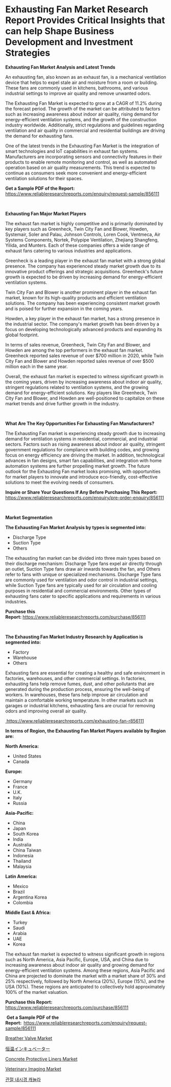 <p><h1>Exhausting Fan Market Research Report Provides Critical Insights that can help Shape Business Development and Investment Strategies</h1></p><p><strong>Exhausting Fan Market Analysis and Latest Trends</strong></p>
<p><p>An exhausting fan, also known as an exhaust fan, is a mechanical ventilation device that helps to expel stale air and moisture from a room or building. These fans are commonly used in kitchens, bathrooms, and various industrial settings to improve air quality and remove unwanted odors.</p><p>The Exhausting Fan Market is expected to grow at a CAGR of 11.2% during the forecast period. The growth of the market can be attributed to factors such as increasing awareness about indoor air quality, rising demand for energy-efficient ventilation systems, and the growth of the construction industry worldwide. Additionally, strict regulations and guidelines regarding ventilation and air quality in commercial and residential buildings are driving the demand for exhausting fans.</p><p>One of the latest trends in the Exhausting Fan Market is the integration of smart technologies and IoT capabilities in exhaust fan systems. Manufacturers are incorporating sensors and connectivity features in their products to enable remote monitoring and control, as well as automated operation based on air quality measurements. This trend is expected to continue as consumers seek more convenient and energy-efficient ventilation solutions for their spaces.</p></p>
<p><strong>Get a Sample PDF of the Report:&nbsp;</strong> <a href="https://www.reliableresearchreports.com/enquiry/request-sample/856111">https://www.reliableresearchreports.com/enquiry/request-sample/856111</a></p>
<p>&nbsp;</p>
<p><strong>Exhausting Fan Major Market Players</strong></p>
<p><p>The exhaust fan market is highly competitive and is primarily dominated by key players such as Greenheck, Twin City Fan and Blower, Howden, Systemair, Soler and Palau, Johnson Controls, Loren Cook, Ventmeca, Air Systems Components, Nortek, Polypipe Ventilation, Zhejiang Shangfeng, Yilida, and Munters. Each of these companies offers a wide range of exhaust fans catering to various industries and applications.</p><p>Greenheck is a leading player in the exhaust fan market with a strong global presence. The company has experienced steady market growth due to its innovative product offerings and strategic acquisitions. Greenheck's future growth is expected to be driven by increasing demand for energy-efficient ventilation systems.</p><p>Twin City Fan and Blower is another prominent player in the exhaust fan market, known for its high-quality products and efficient ventilation solutions. The company has been experiencing consistent market growth and is poised for further expansion in the coming years.</p><p>Howden, a key player in the exhaust fan market, has a strong presence in the industrial sector. The company's market growth has been driven by a focus on developing technologically advanced products and expanding its global footprint.</p><p>In terms of sales revenue, Greenheck, Twin City Fan and Blower, and Howden are among the top performers in the exhaust fan market. Greenheck reported sales revenue of over $700 million in 2020, while Twin City Fan and Blower and Howden reported sales revenue of over $500 million each in the same year.</p><p>Overall, the exhaust fan market is expected to witness significant growth in the coming years, driven by increasing awareness about indoor air quality, stringent regulations related to ventilation systems, and the growing demand for energy-efficient solutions. Key players like Greenheck, Twin City Fan and Blower, and Howden are well-positioned to capitalize on these market trends and drive further growth in the industry.</p></p>
<p>&nbsp;</p>
<p><strong>What Are The Key Opportunities For Exhausting Fan Manufacturers?</strong></p>
<p><p>The Exhausting Fan market is experiencing steady growth due to increasing demand for ventilation systems in residential, commercial, and industrial sectors. Factors such as rising awareness about indoor air quality, stringent government regulations for compliance with building codes, and growing focus on energy efficiency are driving the market. In addition, technological advances in fan designs, smart fan capabilities, and integration with home automation systems are further propelling market growth. The future outlook for the Exhausting Fan market looks promising, with opportunities for market players to innovate and introduce eco-friendly, cost-effective solutions to meet the evolving needs of consumers.</p></p>
<p><strong>Inquire or Share Your Questions If Any Before Purchasing This Report:</strong> <a href="https://www.reliableresearchreports.com/enquiry/pre-order-enquiry/856111">https://www.reliableresearchreports.com/enquiry/pre-order-enquiry/856111</a></p>
<p>&nbsp;</p>
<p><strong>Market Segmentation</strong></p>
<p><strong>The Exhausting Fan Market Analysis by types is segmented into:</strong></p>
<p><ul><li>Discharge Type</li><li>Suction Type</li><li>Others</li></ul></p>
<p><p>The exhausting fan market can be divided into three main types based on their discharge mechanism: Discharge Type fans expel air directly through an outlet, Suction Type fans draw air inwards towards the fan, and Others refer to fans with unique or specialized mechanisms. Discharge Type fans are commonly used for ventilation and odor control in industrial settings, while Suction Type fans are typically used for air circulation and cooling purposes in residential and commercial environments. Other types of exhausting fans cater to specific applications and requirements in various industries.</p></p>
<p><strong>Purchase this Report:&nbsp;</strong><a href="https://www.reliableresearchreports.com/purchase/856111">https://www.reliableresearchreports.com/purchase/856111</a></p>
<p>&nbsp;</p>
<p><strong>The Exhausting Fan Market Industry Research by Application is segmented into:</strong></p>
<p><ul><li>Factory</li><li>Warehouse</li><li>Others</li></ul></p>
<p><p>Exhausting fans are essential for creating a healthy and safe environment in factories, warehouses, and other commercial settings. In factories, exhausting fans help remove fumes, dust, and other pollutants that are generated during the production process, ensuring the well-being of workers. In warehouses, these fans help improve air circulation and maintain a comfortable working temperature. In other markets such as garages or industrial kitchens, exhausting fans are crucial for removing odors and improving overall air quality.</p></p>
<p><a href="https://www.reliableresearchreports.com/exhausting-fan-r856111">&nbsp;https://www.reliableresearchreports.com/exhausting-fan-r856111</a></p>
<p><strong>In terms of Region, the Exhausting Fan Market Players available by Region are:</strong></p>
<p>
    <p> <strong> North America: </strong>
        <ul>
            <li>United States</li>
            <li>Canada</li>
        </ul>
        </p> 
    <p> <strong> Europe: </strong>
        <ul>
            <li>Germany</li>
            <li>France</li>
            <li>U.K.</li>
            <li>Italy</li>
            <li>Russia</li>
        </ul>
        </p> 
    <p> <strong> Asia-Pacific: </strong>
        <ul>
            <li>China</li>
            <li>Japan</li>
            <li>South Korea</li>
            <li>India</li>
            <li>Australia</li>
            <li>China Taiwan</li>
            <li>Indonesia</li>
            <li>Thailand</li>
            <li>Malaysia</li>
        </ul>
        </p> 
    <p> <strong> Latin America: </strong>
        <ul>
            <li>Mexico</li>
            <li>Brazil</li>
            <li>Argentina Korea</li>
            <li>Colombia</li>
        </ul>
        </p> 
    <p> <strong> Middle East & Africa: </strong>
        <ul>
            <li>Turkey</li>
            <li>Saudi</li>
            <li>Arabia</li>
            <li>UAE</li>
            <li>Korea</li>
        </ul>
    </p>
    </p>
<p><p>The exhaust fan market is expected to witness significant growth in regions such as North America, Asia Pacific, Europe, USA, and China due to increasing awareness about indoor air quality and growing demand for energy-efficient ventilation systems. Among these regions, Asia Pacific and China are projected to dominate the market with a market share of 30% and 25% respectively, followed by North America (20%), Europe (15%), and the USA (10%). These regions are anticipated to collectively hold approximately 100% of the market valuation.</p></p>
<p><strong>Purchase this Report: </strong><a href="https://www.reliableresearchreports.com/purchase/856111">https://www.reliableresearchreports.com/purchase/856111</a></p>
<p>&nbsp;<strong>Get a Sample PDF of the Report:&nbsp;&nbsp;</strong><a href="https://www.reliableresearchreports.com/enquiry/request-sample/856111">https://www.reliableresearchreports.com/enquiry/request-sample/856111</a></p>
<p><strong></strong></p>
<p><p><a href="https://github.com/mabutironaldo/Market-Research-Report-List-4/blob/main/breather-valve-market.md">Breather Valve Market</a></p><p><a href="https://github.com/dadanedu33/Market-Research-Report-List-1/blob/main/174608327782.md">恒温インキュベーター</a></p><p><a href="https://issuu.com/reportprime-2/docs/concrete-protective-liners-market-size-2030.pptx">Concrete Protective Liners Market</a></p><p><a href="https://www.linkedin.com/pulse/veterinary-imaging-market-trends-analysis-forecasted-period-ezose?trackingId=5IrmP3YCPIh21iZwCSY%2FQw%3D%3D">Veterinary Imaging Market</a></p><p><a href="https://medium.com/@danykakilback/%EA%B4%80%EC%A0%88%EA%B2%BD-%EB%82%B4%EC%8B%9C%EA%B2%BD-%EC%B9%B4%EB%88%84%EB%9D%BC-%EC%8B%9C%EC%9E%A5-%ED%8A%B8%EB%A0%8C%EB%93%9C-%EC%98%88%EC%B8%A1-%EB%B0%8F-2031%EB%85%84%EA%B9%8C%EC%A7%80%EC%9D%98-%EA%B2%BD%EC%9F%81-%EB%B6%84%EC%84%9D-ae74ddf2e0ec">관절 내시경 캐뉼라</a></p></p>